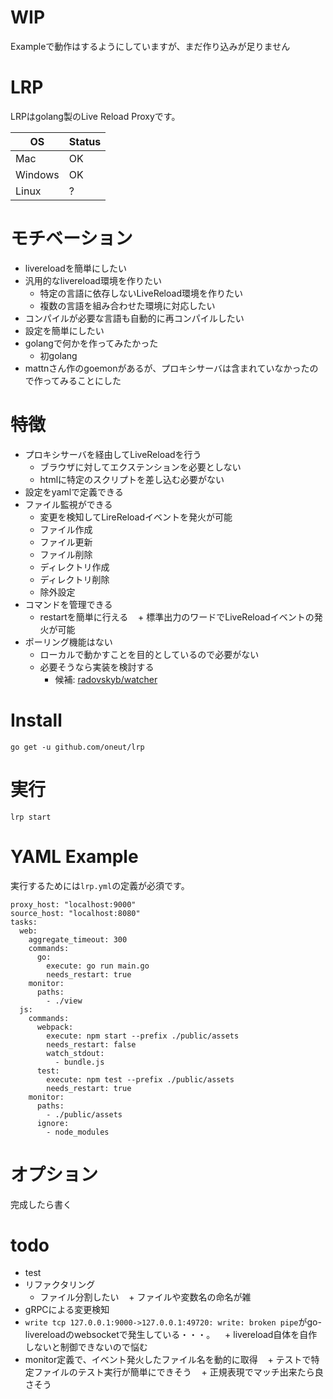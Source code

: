 # **WIP**

Exampleで動作はするようにしていますが、まだ作り込みが足りません

# LRP

LRPはgolang製のLive Reload Proxyです。

|OS        |Status    |
|----------|----------|
|Mac|OK|
|Windows|OK|
|Linux|?|

# モチベーション
+ livereloadを簡単にしたい
+ 汎用的なlivereload環境を作りたい
    + 特定の言語に依存しないLiveReload環境を作りたい
    + 複数の言語を組み合わせた環境に対応したい
+ コンパイルが必要な言語も自動的に再コンパイルしたい
+ 設定を簡単にしたい
+ golangで何かを作ってみたかった
    + 初golang
+ mattnさん作のgoemonがあるが、プロキシサーバは含まれていなかったので作ってみることにした

# 特徴
+ プロキシサーバを経由してLiveReloadを行う
    + ブラウザに対してエクステンションを必要としない
    + htmlに特定のスクリプトを差し込む必要がない
+ 設定をyamlで定義できる
+ ファイル監視ができる
    + 変更を検知してLireReloadイベントを発火が可能
    + ファイル作成
    + ファイル更新
    + ファイル削除
    + ディレクトリ作成
    + ディレクトリ削除
    + 除外設定
+ コマンドを管理できる
    + restartを簡単に行える
    + 標準出力のワードでLiveReloadイベントの発火が可能	
+ ポーリング機能はない
    + ローカルで動かすことを目的としているので必要がない
    + 必要そうなら実装を検討する
        + 候補: [radovskyb/watcher](https://github.com/radovskyb/watcher)

# Install
```
go get -u github.com/oneut/lrp
```

# 実行
```
lrp start
```

# YAML Example
実行するためには`lrp.yml`の定義が必須です。

```
proxy_host: "localhost:9000"
source_host: "localhost:8080"
tasks:
  web:
    aggregate_timeout: 300
    commands:
      go:
        execute: go run main.go
        needs_restart: true
    monitor:
      paths:
        - ./view
  js:
    commands:
      webpack:
        execute: npm start --prefix ./public/assets
        needs_restart: false
        watch_stdout:
          - bundle.js
      test:
        execute: npm test --prefix ./public/assets
        needs_restart: true
    monitor:
      paths:
        - ./public/assets
      ignore:
        - node_modules
```

# オプション
完成したら書く

# todo
+ test
+ リファクタリング
    + ファイル分割したい
    + ファイルや変数名の命名が雑
+ gRPCによる変更検知
+ `write tcp 127.0.0.1:9000->127.0.0.1:49720: write: broken pipe`がgo-livereloadのwebsocketで発生している・・・。
    + livereload自体を自作しないと制御できないので悩む
+ monitor定義で、イベント発火したファイル名を動的に取得
    + テストで特定ファイルのテスト実行が簡単にできそう
    + 正規表現でマッチ出来たら良さそう
